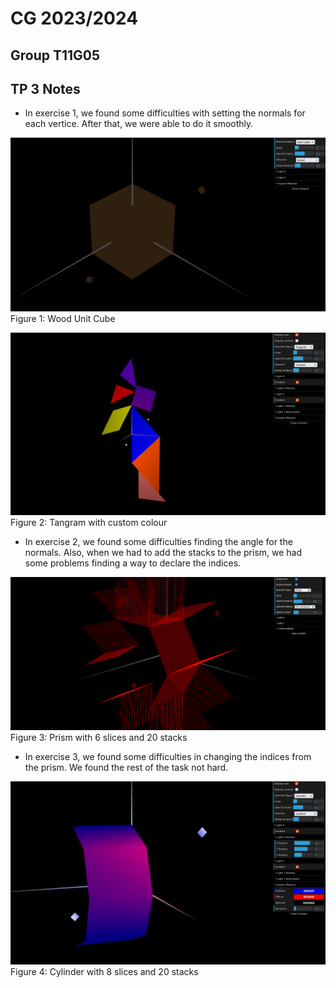 # CG 2023/2024

## Group T11G05

## TP 3 Notes

- In exercise 1, we found some difficulties with setting the normals for each vertice. After that, we were able to do it smoothly.

![Figure 1: Wood Unit Cube](screenshots/cg-t11g05-tp3-1.png)
Figure 1: Wood Unit Cube
 
![Figure 2: Tangram](screenshots/cg-t11g05-tp3-2.png)
Figure 2: Tangram with custom colour

- In exercise 2, we found some difficulties finding the angle for the normals. Also, when we had to add the stacks to the prism, we had some problems finding a way to declare the indices.

![Figure 3: Prism](screenshots/cg-t11g05-tp3-3.png)
Figure 3: Prism with 6 slices and 20 stacks 
 

- In exercise 3, we found some difficulties in changing the indices from the prism. We found the rest of the task not hard.  

![Figure 4: Cylinder](screenshots/cg-t11g05-tp3-4.png)
Figure 4: Cylinder with 8 slices and 20 stacks 
 
